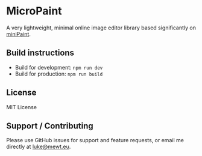 # MicroPaint

A very lightweight, minimal online image editor library based significantly on [miniPaint](https://github.com/viliusle/miniPaint).

## Build instructions

- Build for development: `npm run dev`
- Build for production: `npm run build`

## License
MIT License

## Support / Contributing
Please use GitHub issues for support and feature requests, or email me directly at luke@mewt.eu.
